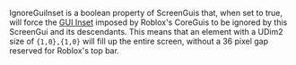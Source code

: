 IgnoreGuiInset is a boolean property of ScreenGuis that, when set to true, will force the [GUI Inset](https://developer.roblox.com/api-reference/function/GuiService/GetGuiInset) imposed by Roblox's CoreGuis to be ignored by this ScreenGui and its descendants. This means that an element with a UDim2 size of `{1,0},{1,0}` will fill up the entire screen, without a 36 pixel gap reserved for Roblox's top bar.